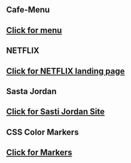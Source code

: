 ## Cafe-Menu ##
[Click for menu](https://yashsainani.github.io/HTML-CSS-Projects/cafe-app)
---
## NETFLIX ##
[Click for NETFLIX landing page](https://yashsainani.github.io/HTML-CSS-Projects/Netflix-Home-Page)
---
## Sasta Jordan ##
[Click for Sasti Jordan Site](https://yashsainani.github.io/HTML-CSS-Projects/Weekly-Test-3)
---
## CSS Color Markers ##
[Click for Markers](https://yashsainani.github.io/HTML-CSS-Projects/CSS-Color-Markers)
---